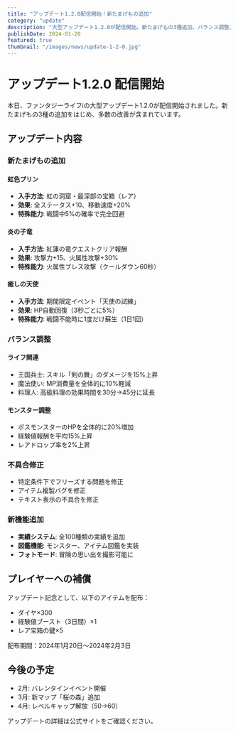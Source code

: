 ```yaml
---
title: "アップデート1.2.0配信開始！新たまげもの追加"
category: "update"
description: "大型アップデート1.2.0が配信開始。新たまげもの3種追加、バランス調整、不具合修正など盛りだくさん！"
publishDate: 2024-01-20
featured: true
thumbnail: "/images/news/update-1-2-0.jpg"
---
```


# アップデート1.2.0 配信開始

本日、ファンタジーライフiの大型アップデート1.2.0が配信開始されました。新たまげもの3種の追加をはじめ、多数の改善が含まれています。

## アップデート内容

### 新たまげもの追加

#### 虹色プリン
- **入手方法**: 虹の洞窟・最深部の宝箱（レア）
- **効果**: 全ステータス+10、移動速度+20%
- **特殊能力**: 戦闘中5%の確率で完全回避

#### 炎の子竜
- **入手方法**: 紅蓮の竜クエストクリア報酬
- **効果**: 攻撃力+15、火属性攻撃+30%
- **特殊能力**: 火属性ブレス攻撃（クールダウン60秒）

#### 癒しの天使
- **入手方法**: 期間限定イベント「天使の試練」
- **効果**: HP自動回復（3秒ごとに5%）
- **特殊能力**: 戦闘不能時に1度だけ蘇生（1日1回）

### バランス調整

#### ライフ関連
- 王国兵士: スキル「剣の舞」のダメージを15%上昇
- 魔法使い: MP消費量を全体的に10%軽減
- 料理人: 高級料理の効果時間を30分→45分に延長

#### モンスター調整
- ボスモンスターのHPを全体的に20%増加
- 経験値報酬を平均15%上昇
- レアドロップ率を2%上昇

### 不具合修正
- 特定条件下でフリーズする問題を修正
- アイテム複製バグを修正
- テキスト表示の不具合を修正

### 新機能追加
- **実績システム**: 全100種類の実績を追加
- **図鑑機能**: モンスター、アイテム図鑑を実装
- **フォトモード**: 冒険の思い出を撮影可能に

## プレイヤーへの補償

アップデート記念として、以下のアイテムを配布：
- ダイヤ×300
- 経験値ブースト（3日間）×1
- レア宝箱の鍵×5

配布期間：2024年1月20日〜2024年2月3日

## 今後の予定

- 2月: バレンタインイベント開催
- 3月: 新マップ「桜の森」追加
- 4月: レベルキャップ解放（50→60）

アップデートの詳細は公式サイトをご確認ください。